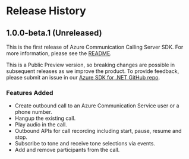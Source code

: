 # Release History

## 1.0.0-beta.1 (Unreleased)
This is the first release of Azure Communication Calling Server SDK. For more information, please see the [README][read_me].

This is a Public Preview version, so breaking changes are possible in subsequent releases as we improve the product. To provide feedback, please submit an issue in our [Azure SDK for .NET GitHub repo](https://github.com/Azure/azure-sdk-for-net/issues).

### Features Added
- Create outbound call to an Azure Communication Service user or a phone number.
- Hangup the existing call.
- Play audio in the call.
- Outbound APIs for call recording including start, pause, resume and stop.
- Subscribe to tone and receive tone selections via events.
- Add and remove participants from the call.

<!-- LINKS -->
[read_me]: https://github.com/Azure/azure-sdk-for-java/tree/main/sdk/communication/azure-communication-callingserver/README.md


